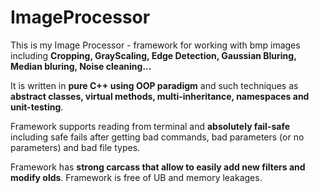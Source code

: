 # ImageProcessor

This is my Image Processor - framework for working with bmp images including **Cropping, GrayScaling, Edge Detection, Gaussian Bluring, Median bluring, Noise cleaning...**

It is written in **pure C++ using OOP paradigm** and such techniques as **abstract classes, virtual methods, multi-inheritance, namespaces and unit-testing**.

Framework supports reading from terminal and **absolutely fail-safe** including safe fails after getting bad commands, bad parameters (or no parameters) and bad file types.

Framework has **strong carcass that allow to easily add new filters and modify olds**. Framework is free of UB and memory leakages.  
